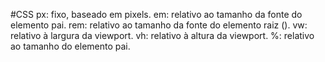 #CSS
px: fixo, baseado em pixels.
em: relativo ao tamanho da fonte do elemento pai.
rem: relativo ao tamanho da fonte do elemento raiz (<html>).
vw: relativo à largura da viewport.
vh: relativo à altura da viewport.
%: relativo ao tamanho do elemento pai.